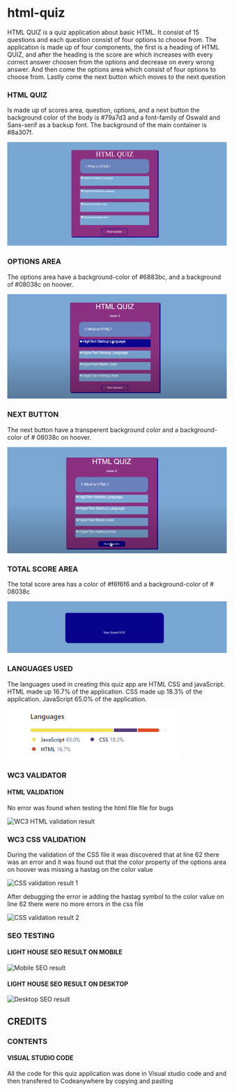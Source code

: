 # html-quiz
HTML QUIZ is a quiz application about basic HTML.
It consist of 15 questions and each question consist of four options to choose from.
The application is made up of four components, the first is a heading of HTML QUIZ,
and after the heading is the score are which increases with every correct answer choosen
from the options and decrease on every wrong answer.
And then come the options area which consist of four options to choose from.
Lastly come the next button which moves to the next question

### HTML QUIZ
Is made up of scores area, question, options, and a next button
the background color of the body is #79a7d3 and a font-family of
Oswald and Sans-serif as a backup font.
The background of the main container is #8a307f.

![A html quiz app ](image/html-quiz.png)

### OPTIONS AREA

The options area have a background-color of #6883bc, and a
background of #08038c on hoover.

![HTML quiz question area on hoover](image/on-hoover.png)

### NEXT BUTTON
The next button have a transperent background color and 
a background-color of # 08038c on hoover.

![HTML quiz button on hoover](image/button-hoover.png)

### TOTAL SCORE AREA

The total score area has a color of #f6f6f6 and a  background-color
of # 08038c

![HTML quiz totat score](image/total-score.png)

### LANGUAGES USED

The languages used in creating this quiz app are HTML CSS and javaScript.
HTML made up 16.7% of the application.
CSS made up 18.3% of the application.
JavaScript 65.0% of the application.

![HTML CSS and JavaScript language](image/languages.png)

### WC3 VALIDATOR

#### HTML VALIDATION
No error was found when testing the html file file for bugs

![WC3 HTML validation result](html-validator.png)

### WC3 CSS VALIDATION
During the validation of the CSS file it was discovered that at line 62 
there was an error and it was found out that the color property of the options 
area on hoover was missing a hastag on the color value

![CSS validation result 1](css-validator-error.png)

After debugging the error ie adding the hastag symbol to the color value on 
line 62 there were no more errors in the css file

![CSS validation result 2](css-validato-correct.png)

### SEO TESTING

#### LIGHT HOUSE SEO RESULT ON MOBILE

![Mobile SEO result](mobile-performance.png)

#### LIGHT HOUSE SEO RESULT ON DESKTOP

![Desktop SEO result](desktop-performance.png)

## CREDITS

### CONTENTS
#### VISUAL STUDIO CODE
All the code for this quiz application was done in Visual studio code and 
and then transfered to Codeanywhere by copying and pasting 


